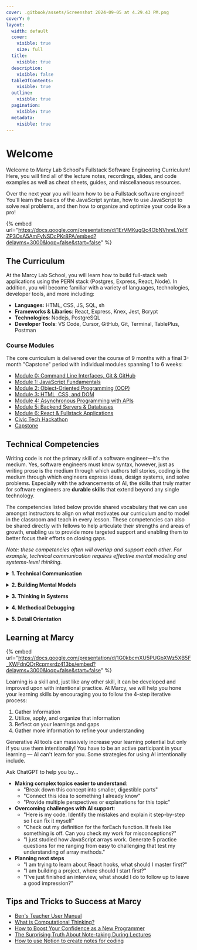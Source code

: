 ```yaml
---
cover: .gitbook/assets/Screenshot 2024-09-05 at 4.29.43 PM.png
coverY: 0
layout:
  width: default
  cover:
    visible: true
    size: full
  title:
    visible: true
  description:
    visible: false
  tableOfContents:
    visible: true
  outline:
    visible: true
  pagination:
    visible: true
  metadata:
    visible: true
---
```


# Welcome

Welcome to Marcy Lab School's Fullstack Software Engineering Curriculum! Here, you will find all of the lecture notes, recordings, slides, and code examples as well as cheat sheets, guides, and miscellaneous resources.

Over the next year you will learn how to be a Fullstack software engineer! You'll learn the basics of the JavaScript syntax, how to use JavaScript to solve real problems, and then how to organize and optimize your code like a pro!

{% embed url="https://docs.google.com/presentation/d/1ErVMKugQc4ObNVhreLYplYZP3OsA5AmFyNSDcPKr8PA/embed?delayms=3000&loop=false&start=false" %}

## The Curriculum

At the Marcy Lab School, you will learn how to build full-stack web applications using the PERN stack (Postgres, Express, React, Node). In addition, you will become familiar with a variety of languages, technologies, developer tools, and more including:
* **Languages:** HTML, CSS, JS, SQL, sh
* **Frameworks & Libaries**: React, Express, Knex, Jest, Bcrypt
* **Technologies**: Nodejs, PostgreSQL
* **Developer Tools**: VS Code, Cursor, GitHub, Git, Terminal, TablePlus, Postman

### Course Modules

The core curriculum is delivered over the course of 9 months with a final 3-month "Capstone" period with individual modules spanning 1 to 6 weeks:

* [Module 0: Command Line Interfaces, Git & GitHub](mod-0-command-line-interfaces-git-and-github/)
* [Module 1: JavaScript Fundamentals](mod-1-javascript-fundamentals/)
* [Module 2: Object-Oriented Programming (OOP)](mod-2-oop/)
* [Module 3: HTML, CSS, and DOM](mod-3-html-css-dom/)
* [Module 4: Asynchronous Programming with APIs](mod-4-async/)
* [Module 5: Backend Servers & Databases](mod-5-backend/)
* [Module 6: React & Fullstack Applications](mod-6-react/)
* [Civic Tech Hackathon](mod-9-civic-tech-hackathon/)
* [Capstone](mod-10-capstone/)

## Technical Competencies

Writing code is not the primary skill of a software engineer—it's the medium. Yes, software engineers must know syntax, however, just as writing prose is the medium through which authors tell stories, coding is the medium through which engineers express ideas, design systems, and solve problems. Especially with the advancements of AI, the skills that truly matter for software engineers are **durable skills** that extend beyond any single technology. 

The competencies listed below provide shared vocabulary that we can use amongst instructors to align on what motivates our curriculum and to model in the classroom and teach in every lesson. These competencies can also be shared directly with fellows to help articulate their strengths and areas of growth, enabling us to provide more targeted support and enabling them to better focus their efforts on closing gaps.

*Note: these competencies often will overlap and support each other. For example, technical communication requires effective mental modeling and systems-level thinking.*

**<details><summary>1. Technical Communication</summary>**

As a software engineer, you must be able to communicate effectively for a variety of audiences: hiring managers, teammates, junior engineers, AI chatbots. Across the many domains in which you must be able to communicate effectively, the *what*, **the *how*, and the *why* and all three must be delivered with the utmost clarity:

- *Communicating Product Development:* What are you building and why? What users did you have in mind? How did you prioritize which features to build first and which features did you decide to leave out?
- *Communicating Tool Selection:* What specific tools and technologies are you using? What alternatives did you consider and why did you choose this specific stack? What were the tradeoffs?
- *Communicating Code Structure:* How is your solution organized? What are the key components and how do they interact? What considerations were you making for the team members who might have to maintain this code?
- *Communicating Problem Solving:* What were the key implementation challenges? What limitations did you face? How did you work within or around them?

The ability to communicate well improves team collaboration and instills confidence in your competence as an engineer. The impression you make through your communication may be the single most important factor in securing a job. This is true of all industries, not just software engineering.

**Indicators**

- Shares not just what they did, but how they did it and why it matters.
- Articulates technical decisions and their impact on the project timeline, performance, or user experience
- Uses effective analogies, diagrams, and code snippets to enhance explanations
- Adapts communication style based on audience (technical vs. non-technical stakeholders)
- Can effectively communicate in both writing and in oral presentations.

**Pitfalls:** struggling to explain code clearly, lack of audience awareness, difficulty articulating technical decisions and tradeoffs

</details>

**<details><summary>2. Building Mental Models</summary>**

Software engineering is full of complexity. Not only is there a vast scope of concepts, tools, and technologies to learn, any given software project can contain millions of lines of code, hundreds or more files, and dozens or more interdependent parts. To deal with this complexity, you need the ability to quickly build mental models for any topic.

A mental model distills a complex concept, system, algorithm, tool or technology into its most essential parts such that it can be used or explained simply without getting lost in the details. In other words, it is an **abstraction**.

Mental models also enable us to organize the great variety of concepts we must learn into recognizable categories. Then, when we encounter problems that we've seen before, we know which tools and technologies to reach for.

**Indicators**

- Can illustrate a concept using an analogy or a diagram.
- Can explain a concept clearly with simplified language.
- Corrects misconceptions when new evidence emerges.
- Can communicate algorithms using pseudocode.
- Can identify essential vs. extraneous details when analyzing a problem.
- Accurately applies known solutions, data structures, and algorithms to new but similar problems.
- Makes informed technical decisions based on understanding of high-level tradeoffs.

**Pitfalls:** memorizing syntax without understanding why, holding misconceptions, difficulty transferring knowledge to new situations.

</details>

**<details><summary>3. Thinking in Systems</summary>**

Any set of things that work together can be considered a system. Systems can range in scale from a simple algorithm to a complex, multi-layered application. 

*Thinking in Systems* is the ability to zoom out and see how a system works as a whole, to break down the system into smaller components, and to identify the dependencies between connected components. 

For example, the diagram below represents the layers of a full-stack PERN stack application. As software engineers, we need to be able to view an application in this manner and understand how the layers communicate with each other.

![A full-stack PERN application system diagram.](./mod-9-civic-tech-hackathon/img/full-stack-diagram.svg)

Systems-level thinking enables us to design, reason about, implement, and debug complex algorithms all the way up to complex applications. It is what separates “programmers” (those who can write functional code) from “software engineers” (those who can design reliable and maintainable code).

**Indicators**

- Sees the big picture and how pieces connect (front-end, back-end, DB, APIs).
- Anticipates ripple effects of a change.
- Designs for extensibility, debug-ability, and reliability, not just “getting it to work.”
- Breaks large problems into smaller ones.
- Identifies dependencies between subtasks.

**Pitfalls:** tunnel vision on one layer of the stack, failing to anticipate ripple effects, struggling to “zoom out.”

</details>

**<details><summary>4. Methodical Debugging</summary>**

Mental models may allow you “vibe-code” your way to a sloppily hacked-together application, but once things break, a real engineer will know how to follow a methodical approach to debug the problem, identify the root cause, and implement a fix. Randomly trying solutions or guessing at the root cause won’t cut it!

**Indicators**

- Debugs with a structured approach instead of randomly trying fixes. (see [Problem Solving & Debugging Process](https://www.notion.so/Problem-Solving-Debugging-Process-262b1966ed7480b5842ed3d5c8d0b189?pvs=21) )
- Reads error messages and test output carefully and investigates root causes.
- Tries multiple strategies when initial approach fails.
- Seeks to understand root causes rather than applying surface-level fixes.
- Can trace through code execution to understand program behavior.
- Tests solutions comprehensively, ensuring edge cases are covered.

**Pitfalls:** frequently “guessing” at what the problem is without systematically finding the root, jumping into code without planning an approach first, ignoring error messages, not asking for help in a timely manner, giving up too quickly when the initial approach doesn’t work.

</details>

**<details><summary>5. Detail Orientation</summary>**

As a professional software engineer you are going to be working on a team. Therefore writing functional code is just the prerequisite. The quality of *how* you code, communicate, and collaborate will be what distinguishes you from the crowd as an engineer that teams want to work with.

Detail Orientation is about taking pride in every line of code you write and in every document that you produce.

**Indicators**

- Reads documentation and instructions thoroughly.
- Writes clean, readable code that follows established style guides and coding conventions.
- Creates well-structured, error-free documentation, READMEs, and presentations
- Double-checks work before submitting for review or presentation.
- Proactively seeks feedback and implements learnings in subsequent work.
- Follows git best practices

**Pitfalls:** Submitting code that raises numerous linting flags and doesn’t adhere to known style guides. Creating documentation, technical writing, and technical presentations that are error-filled or contain typos or technical inaccuracies. Repeating the same mistakes without incorporating feedback.

</details>

## Learning at Marcy

{% embed url="https://docs.google.com/presentation/d/1G0kbcmXU5PUGbXWz5XB5F_XWFdnQDrRcpmxrdz413bs/embed?delayms=3000&loop=false&start=false" %}

Learning is a skill and, just like any other skill, it can be developed and improved upon with intentional practice. At Marcy, we will help you hone your learning skills by encouraging you to follow the 4-step iterative process:

1. Gather Information
2. Utilize, apply, and organize that information
3. Reflect on your learnings and gaps
4. Gather more information to refine your understanding

Generative AI tools can massively increase your learning potential but only if you use them intentionally! You have to be an active participant in your learning — AI can't learn for you. Some strategies for using AI intentionally include.

Ask ChatGPT to help you by...
- **Making complex topics easier to understand**: 
  - "Break down this concept into smaller, digestible parts"
  - "Connect this idea to something I already know"
  - "Provide multiple perspectives or explanations for this topic"
- **Overcoming challenges with AI support**: 
  - "Here is my code. Identify the mistakes and explain it step-by-step so I can fix it myself"
  - "Check out my definition for the forEach function. It feels like something is off. Can you check my work for misconceptions?"
  - "I just studied how JavaScript arrays work. Generate 5 practice questions for me ranging from easy to challenging that test my understanding of array methods."
- **Planning next steps**
  - "I am trying to learn about React hooks, what should I master first?"
  - "I am building a project, where should I start first?"
  - "I've just finished an interview, what should I do to follow up to leave a good impression?"

## Tips and Tricks to Success at Marcy

* [Ben's Teacher User Manual](https://marcylabschool.notion.site/Ben-s-Teaching-User-Manual-afe86d2a9e314c6e91e8fa44ac3b2fa8)
* [What is Computational Thinking?](https://youtu.be/qbnTZCj0ugI)
* [How to Boost Your Confidence as a New Programmer](https://marcylabschool.notion.site/marcylabschool/How-to-Boost-Your-Confidence-as-a-New-Programmer-3e08b5dc231444adb5770228696041ac)
* [The Surprising Truth About Note-taking During Lectures](https://www.youtube.com/watch?v=cRQqH18wJgw\&ab_channel=BenjaminKeep%2CPhD%2CJD)
* [How to use Notion to create notes for coding](https://www.youtube.com/watch?v=0h-WSrckaq8\&ab_channel=InternetMadeCoder)
